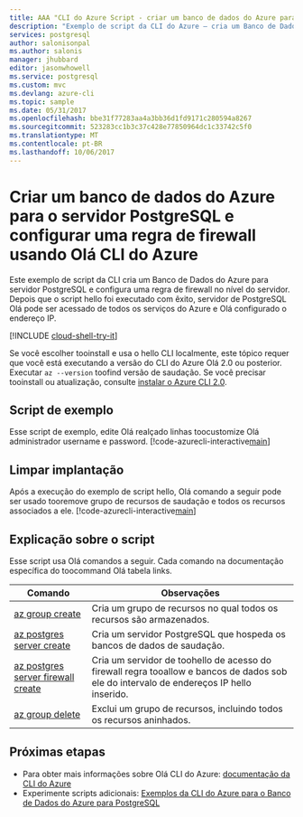 ```yaml
---
title: AAA "CLI do Azure Script - criar um banco de dados do Azure para PostgreSQL | Microsoft Docs"
description: "Exemplo de script da CLI do Azure – cria um Banco de Dados do Azure para servidor PostgreSQL e configura uma regra de firewall no nível do servidor."
services: postgresql
author: salonisonpal
ms.author: salonis
manager: jhubbard
editor: jasonwhowell
ms.service: postgresql
ms.custom: mvc
ms.devlang: azure-cli
ms.topic: sample
ms.date: 05/31/2017
ms.openlocfilehash: bbe31f77283aa4a3bb36d1fd9171c280594a8267
ms.sourcegitcommit: 523283cc1b3c37c428e77850964dc1c33742c5f0
ms.translationtype: MT
ms.contentlocale: pt-BR
ms.lasthandoff: 10/06/2017
---
```

# <a name="create-an-azure-database-for-postgresql-server-and-configure-a-firewall-rule-using-hello-azure-cli"></a>Criar um banco de dados do Azure para o servidor PostgreSQL e configurar uma regra de firewall usando Olá CLI do Azure
Este exemplo de script da CLI cria um Banco de Dados do Azure para servidor PostgreSQL e configura uma regra de firewall no nível do servidor. Depois que o script hello foi executado com êxito, servidor de PostgreSQL Olá pode ser acessado de todos os serviços do Azure e Olá configurado o endereço IP.

[!INCLUDE [cloud-shell-try-it](../../../includes/cloud-shell-try-it.md)]

Se você escolher tooinstall e usa o hello CLI localmente, este tópico requer que você está executando a versão do CLI do Azure Olá 2.0 ou posterior. Executar `az --version` toofind versão de saudação. Se você precisar tooinstall ou atualização, consulte [instalar o Azure CLI 2.0]( /cli/azure/install-azure-cli). 

## <a name="sample-script"></a>Script de exemplo
Esse script de exemplo, edite Olá realçado linhas toocustomize Olá administrador username e password.
[!code-azurecli-interactive[main](../../../cli_scripts/postgresql/create-postgresql-server-and-firewall-rule/create-postgresql-server-and-firewall-rule.sh?highlight=15-16 "Create an Azure Database for PostgreSQL, and server-level firewall rule.")]

## <a name="clean-up-deployment"></a>Limpar implantação
Após a execução do exemplo de script hello, Olá comando a seguir pode ser usado tooremove grupo de recursos de saudação e todos os recursos associados a ele.
[!code-azurecli-interactive[main](../../../cli_scripts/postgresql/create-postgresql-server-and-firewall-rule/delete-postgresql.sh "Delete hello resource group.")]

## <a name="script-explanation"></a>Explicação sobre o script
Esse script usa Olá comandos a seguir. Cada comando na documentação específica do toocommand Olá tabela links.

| **Comando** | **Observações** |
|---|---|
| [az group create](/cli/azure/group#create) | Cria um grupo de recursos no qual todos os recursos são armazenados. |
| [az postgres server create](/cli/azure/postgres/server#create) | Cria um servidor PostgreSQL que hospeda os bancos de dados de saudação. |
| [az postgres server firewall create](/cli/azure/postgres/server/firewall-rule#create) | Cria um servidor de toohello de acesso do firewall regra tooallow e bancos de dados sob ele do intervalo de endereços IP hello inserido. |
| [az group delete](/cli/azure/group#delete) | Exclui um grupo de recursos, incluindo todos os recursos aninhados. |

## <a name="next-steps"></a>Próximas etapas
- Para obter mais informações sobre Olá CLI do Azure: [documentação da CLI do Azure](/cli/azure/overview)
- Experimente scripts adicionais: [Exemplos da CLI do Azure para o Banco de Dados do Azure para PostgreSQL](../sample-scripts-azure-cli.md)

